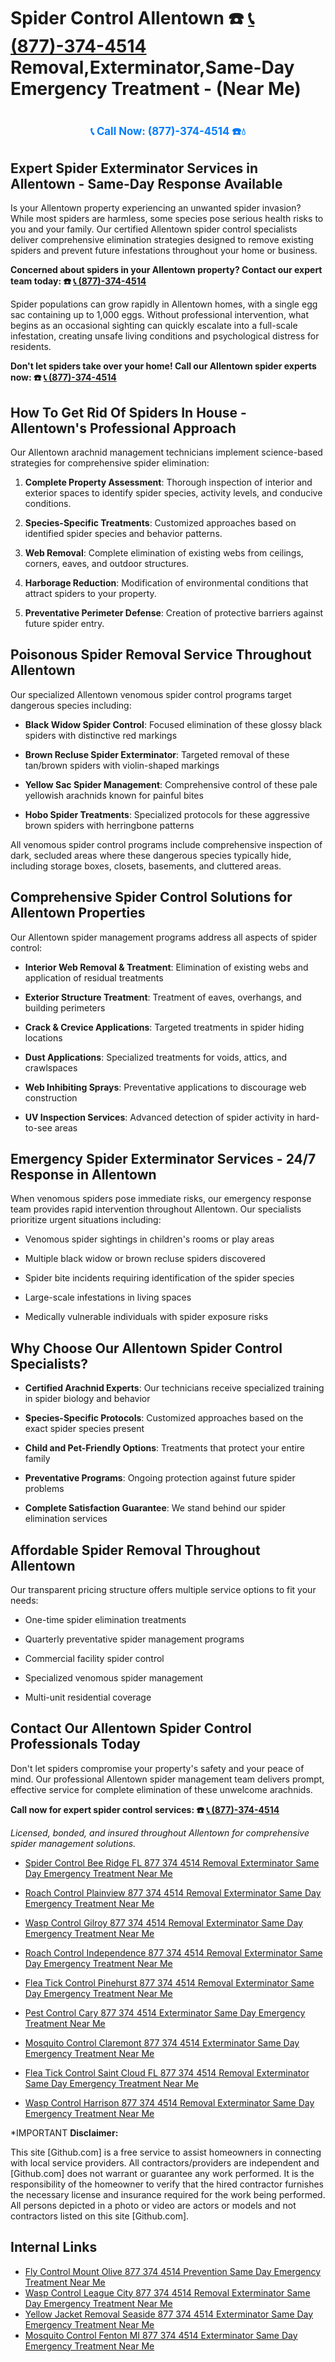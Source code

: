 # Spider Control Allentown ☎️ [📞 (877)-374-4514](https://pest-control-4514.netlify.app) Removal,Exterminator,Same-Day Emergency Treatment - (Near Me)
# 

<p align="center" style="font-size: 1.2em; font-weight: bold; margin: 20px 0;">
  <a href="https://pest-control-4514.netlify.app" target="_blank" style="color: #007BFF; text-decoration: none;">📞 Call Now: (877)-374-4514 ☎️💧</a>
</p>

## Expert Spider Exterminator Services in Allentown - Same-Day Response Available

Is your Allentown property experiencing an unwanted spider invasion? While most spiders are harmless, some species pose serious health risks to you and your family. Our certified Allentown spider control specialists deliver comprehensive elimination strategies designed to remove existing spiders and prevent future infestations throughout your home or business.

**Concerned about spiders in your Allentown property? Contact our expert team today: ☎️ [📞 (877)-374-4514](https://pest-control-4514.netlify.app)**

Spider populations can grow rapidly in Allentown homes, with a single egg sac containing up to 1,000 eggs. Without professional intervention, what begins as an occasional sighting can quickly escalate into a full-scale infestation, creating unsafe living conditions and psychological distress for residents.

**Don't let spiders take over your home! Call our Allentown spider experts now: ☎️ [📞 (877)-374-4514](https://pest-control-4514.netlify.app)**

## How To Get Rid Of Spiders In House - Allentown's Professional Approach

Our Allentown arachnid management technicians implement science-based strategies for comprehensive spider elimination:

1. **Complete Property Assessment**: Thorough inspection of interior and exterior spaces to identify spider species, activity levels, and conducive conditions.

2. **Species-Specific Treatments**: Customized approaches based on identified spider species and behavior patterns.

3. **Web Removal**: Complete elimination of existing webs from ceilings, corners, eaves, and outdoor structures.

4. **Harborage Reduction**: Modification of environmental conditions that attract spiders to your property.

5. **Preventative Perimeter Defense**: Creation of protective barriers against future spider entry.

## Poisonous Spider Removal Service Throughout Allentown

Our specialized Allentown venomous spider control programs target dangerous species including:

- **Black Widow Spider Control**: Focused elimination of these glossy black spiders with distinctive red markings

- **Brown Recluse Spider Exterminator**: Targeted removal of these tan/brown spiders with violin-shaped markings

- **Yellow Sac Spider Management**: Comprehensive control of these pale yellowish arachnids known for painful bites

- **Hobo Spider Treatments**: Specialized protocols for these aggressive brown spiders with herringbone patterns

All venomous spider control programs include comprehensive inspection of dark, secluded areas where these dangerous species typically hide, including storage boxes, closets, basements, and cluttered areas.

## Comprehensive Spider Control Solutions for Allentown Properties

Our Allentown spider management programs address all aspects of spider control:

- **Interior Web Removal & Treatment**: Elimination of existing webs and application of residual treatments

- **Exterior Structure Treatment**: Treatment of eaves, overhangs, and building perimeters

- **Crack & Crevice Applications**: Targeted treatments in spider hiding locations

- **Dust Applications**: Specialized treatments for voids, attics, and crawlspaces

- **Web Inhibiting Sprays**: Preventative applications to discourage web construction

- **UV Inspection Services**: Advanced detection of spider activity in hard-to-see areas

## Emergency Spider Exterminator Services - 24/7 Response in Allentown

When venomous spiders pose immediate risks, our emergency response team provides rapid intervention throughout Allentown. Our specialists prioritize urgent situations including:

- Venomous spider sightings in children's rooms or play areas

- Multiple black widow or brown recluse spiders discovered

- Spider bite incidents requiring identification of the spider species

- Large-scale infestations in living spaces

- Medically vulnerable individuals with spider exposure risks

## Why Choose Our Allentown Spider Control Specialists?

- **Certified Arachnid Experts**: Our technicians receive specialized training in spider biology and behavior

- **Species-Specific Protocols**: Customized approaches based on the exact spider species present

- **Child and Pet-Friendly Options**: Treatments that protect your entire family

- **Preventative Programs**: Ongoing protection against future spider problems

- **Complete Satisfaction Guarantee**: We stand behind our spider elimination services

## Affordable Spider Removal Throughout Allentown

Our transparent pricing structure offers multiple service options to fit your needs:

- One-time spider elimination treatments

- Quarterly preventative spider management programs

- Commercial facility spider control

- Specialized venomous spider management

- Multi-unit residential coverage

## Contact Our Allentown Spider Control Professionals Today

Don't let spiders compromise your property's safety and your peace of mind. Our professional Allentown spider management team delivers prompt, effective service for complete elimination of these unwelcome arachnids.

**Call now for expert spider control services: ☎️ [📞 (877)-374-4514](https://pest-control-4514.netlify.app)**

*Licensed, bonded, and insured throughout Allentown for comprehensive spider management solutions.*


- [Spider Control Bee Ridge FL 877 374 4514 Removal Exterminator Same Day Emergency Treatment Near Me](https://github.com/allyoucaneatsushiin/pest-control/blob/main/Spider-Control-Bee-Ridge-FL-877-374-4514-Removal-Exterminator-Same-Day-Emergency-Treatment-Near-Me.md)
- [Roach Control Plainview 877 374 4514 Removal Exterminator Same Day Emergency Treatment Near Me](https://github.com/allyoucaneatsushiin/pest-control/blob/main/Roach-Control-Plainview-877-374-4514-Removal-Exterminator-Same-Day-Emergency-Treatment-Near-Me.md)
- [Wasp Control Gilroy 877 374 4514 Removal Exterminator Same Day Emergency Treatment Near Me](https://github.com/allyoucaneatsushiin/pest-control/blob/main/Wasp-Control-Gilroy-877-374-4514-Removal-Exterminator-Same-Day-Emergency-Treatment-Near-Me.md)


- [Roach Control Independence 877 374 4514 Removal Exterminator Same Day Emergency Treatment Near Me](https://github.com/allyoucaneatsushiin/pest-control/blob/main/Roach-Control-Independence-877-374-4514-Removal-Exterminator-Same-Day-Emergency-Treatment-Near-Me.md)
- [Flea Tick Control Pinehurst 877 374 4514 Removal Exterminator Same Day Emergency Treatment Near Me](https://github.com/allyoucaneatsushiin/pest-control/blob/main/Flea-Tick-Control-Pinehurst-877-374-4514-Removal-Exterminator-Same-Day-Emergency-Treatment-Near-Me.md)
- [Pest Control Cary 877 374 4514 Exterminator Same Day Emergency Treatment Near Me](https://github.com/allyoucaneatsushiin/pest-control/blob/main/Pest-Control-Cary-877-374-4514-Exterminator-Same-Day-Emergency-Treatment-Near-Me.md)


- [Mosquito Control Claremont 877 374 4514 Exterminator Same Day Emergency Treatment Near Me](https://github.com/allyoucaneatsushiin/pest-control/blob/main/Mosquito-Control-Claremont-877-374-4514-Exterminator-Same-Day-Emergency-Treatment-Near-Me.md)
- [Flea Tick Control Saint Cloud FL 877 374 4514 Removal Exterminator Same Day Emergency Treatment Near Me](https://github.com/allyoucaneatsushiin/pest-control/blob/main/Flea-Tick-Control-Saint-Cloud-FL-877-374-4514-Removal-Exterminator-Same-Day-Emergency-Treatment-Near-Me.md)
- [Wasp Control Harrison 877 374 4514 Removal Exterminator Same Day Emergency Treatment Near Me](https://github.com/allyoucaneatsushiin/pest-control/blob/main/Wasp-Control-Harrison-877-374-4514-Removal-Exterminator-Same-Day-Emergency-Treatment-Near-Me.md)


*IMPORTANT **Disclaimer:**  

This site [Github.com] is a free service to assist homeowners in connecting with local service providers. All contractors/providers are independent and [Github.com] does not warrant or guarantee any work performed. It is the responsibility of the homeowner to verify that the hired contractor furnishes the necessary license and insurance required for the work being performed. All persons depicted in a photo or video are actors or models and not contractors listed on this site [Github.com].


## Internal Links
- [Fly Control Mount Olive 877 374 4514 Prevention Same Day Emergency Treatment Near Me](https://github.com/allyoucaneatsushiin/pest-control/blob/main/Fly-Control-Mount-Olive-877-374-4514-Prevention-Same-Day-Emergency-Treatment-Near-Me.md)
- [Wasp Control League City 877 374 4514 Removal Exterminator Same Day Emergency Treatment Near Me](https://github.com/allyoucaneatsushiin/pest-control/blob/main/Wasp-Control-League-City-877-374-4514-Removal-Exterminator-Same-Day-Emergency-Treatment-Near-Me.md)
- [Yellow Jacket Removal Seaside 877 374 4514 Exterminator Same Day Emergency Treatment Near Me](https://github.com/allyoucaneatsushiin/pest-control/blob/main/Yellow-Jacket-Removal-Seaside-877-374-4514-Exterminator-Same-Day-Emergency-Treatment-Near-Me.md)
- [Mosquito Control Fenton MI 877 374 4514 Exterminator Same Day Emergency Treatment Near Me](https://github.com/allyoucaneatsushiin/pest-control/blob/main/Mosquito-Control-Fenton-MI-877-374-4514-Exterminator-Same-Day-Emergency-Treatment-Near-Me.md)
